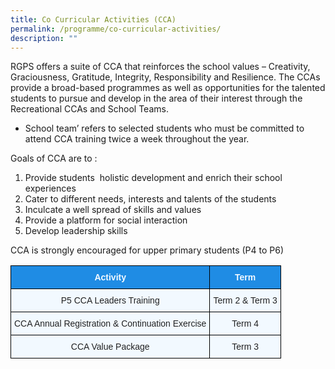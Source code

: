 ```yaml
---
title: Co Curricular Activities (CCA)
permalink: /programme/co-curricular-activities/
description: ""
---
```

RGPS offers a suite of CCA that reinforces the school values – Creativity, Graciousness, Gratitude, Integrity, Responsibility and Resilience. The CCAs provide a broad-based programmes as well as opportunities for the talented students to pursue and develop in the area of their interest through the Recreational CCAs and School Teams.

*   School team’ refers to selected students who must be committed to attend CCA training twice a week throughout the year.

Goals of CCA are to :      

1.  Provide students  holistic development and enrich their school experiences
2.  Cater to different needs, interests and talents of the students    
3.  Inculcate a well spread of skills and values
4.  Provide a platform for social interaction
5.  Develop leadership skills

CCA is strongly encouraged for upper primary students (P4 to P6)

<style type="text/css">
.tg  {border-collapse:collapse;border-spacing:0;}
.tg td{border-color:black;border-style:solid;border-width:1px;font-family:Arial, sans-serif;font-size:14px;
  overflow:hidden;padding:10px 5px;word-break:normal;}
.tg th{border-color:black;border-style:solid;border-width:1px;font-family:Arial, sans-serif;font-size:14px;
  font-weight:normal;overflow:hidden;padding:10px 5px;word-break:normal;}
.tg .tg-ocgt{background-color:#1F8CE4;color:#F2F9FF;font-weight:bold;text-align:center;vertical-align:middle}
.tg .tg-r129{background-color:#F2F9FF;color:#222;text-align:center;vertical-align:middle}
</style>
<table class="tg">
<thead>
  <tr>
    <th class="tg-ocgt"><span style="color:#F2F9FF;background-color:#1F8CE4">Activity</span></th>
    <th class="tg-ocgt"><span style="color:#F2F9FF;background-color:#1F8CE4">Term</span></th>
  </tr>
</thead>
<tbody>
  <tr>
    <td class="tg-r129"><span style="color:#222;background-color:#F2F9FF">P5 CCA Leaders Training</span></td>
    <td class="tg-r129"><span style="color:#222;background-color:#F2F9FF">Term 2 &amp; Term 3</span></td>
  </tr>
  <tr>
    <td class="tg-r129"><span style="color:#222;background-color:#F2F9FF">CCA Annual Registration &amp; Continuation Exercise </span></td>
    <td class="tg-r129"><span style="color:#222;background-color:#F2F9FF">Term 4</span></td>
  </tr>
  <tr>
    <td class="tg-r129"><span style="color:#222;background-color:#F2F9FF">CCA Value Package </span></td>
    <td class="tg-r129"><span style="color:#222;background-color:#F2F9FF">Term 3</span></td>
  </tr>
</tbody>
</table>
